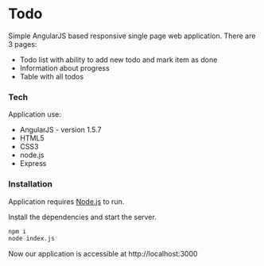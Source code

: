 # Todo

Simple AngularJS based responsive single page web application. There are 3 pages:

  - Todo list with ability to add new todo and mark item as done
  - Information about progress
  - Table with all todos

### Tech

Application use:

* AngularJS - version 1.5.7
* HTML5
* CSS3
* node.js
* Express

### Installation

Application requires [Node.js](https://nodejs.org/) to run.

Install the dependencies and start the server.

```sh
npm i
node index.js
```
Now our application is accessible at http://localhost:3000
